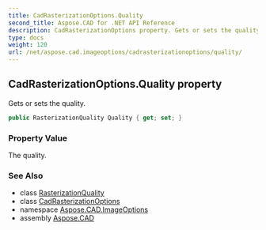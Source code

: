 ```yaml
---
title: CadRasterizationOptions.Quality
second_title: Aspose.CAD for .NET API Reference
description: CadRasterizationOptions property. Gets or sets the quality
type: docs
weight: 120
url: /net/aspose.cad.imageoptions/cadrasterizationoptions/quality/
---
```

## CadRasterizationOptions.Quality property

Gets or sets the quality.

```csharp
public RasterizationQuality Quality { get; set; }
```

### Property Value

The quality.

### See Also

* class [RasterizationQuality](../../rasterizationquality/)
* class [CadRasterizationOptions](../)
* namespace [Aspose.CAD.ImageOptions](../../cadrasterizationoptions/)
* assembly [Aspose.CAD](../../../)



